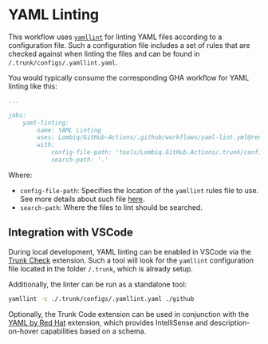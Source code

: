 # YAML Linting

This workflow uses [`yamllint`](https://github.com/adrienverge/yamllint) for linting YAML files according to a configuration file. Such a configuration file includes a set of rules that are checked against when linting the files and can be found in `/.trunk/configs/.yamllint.yaml`.

You would typically consume the corresponding GHA workflow for YAML linting like this:

```yaml
...

jobs:
    yaml-linting:
        name: YAML Linting
        uses: Lombiq/GitHub-Actions/.github/workflows/yaml-lint.yml@renovate/all-updates
        with:
            config-file-path: 'tools/Lombiq.GitHub.Actions/.trunk/configs/.yamllint.yaml'
            search-path: '.'
```

Where:

- `config-file-path`: Specifies the location of the `yamllint` rules file to use. See more details about such file [here](https://yamllint.readthedocs.io/en/stable/rules.html).
- `search-path`: Where the files to lint should be searched.

## Integration with VSCode

During local development, YAML linting can be enabled in VSCode via the [Trunk Check](https://marketplace.visualstudio.com/items?itemName=Trunk.io) extension. Such a tool will look for the `yamllint` configuration file located in the folder `/.trunk`, which is already setup.

Additionally, the linter can be run as a standalone tool:

```bash
yamllint -c ./.trunk/configs/.yamllint.yaml ./github
```

Optionally, the Trunk Code extension can be used in conjunction with the [YAML by Red Hat](https://marketplace.visualstudio.com/items?itemName=redhat.vscode-yaml) extension, which provides IntelliSense and description-on-hover capabilities based on a schema.
